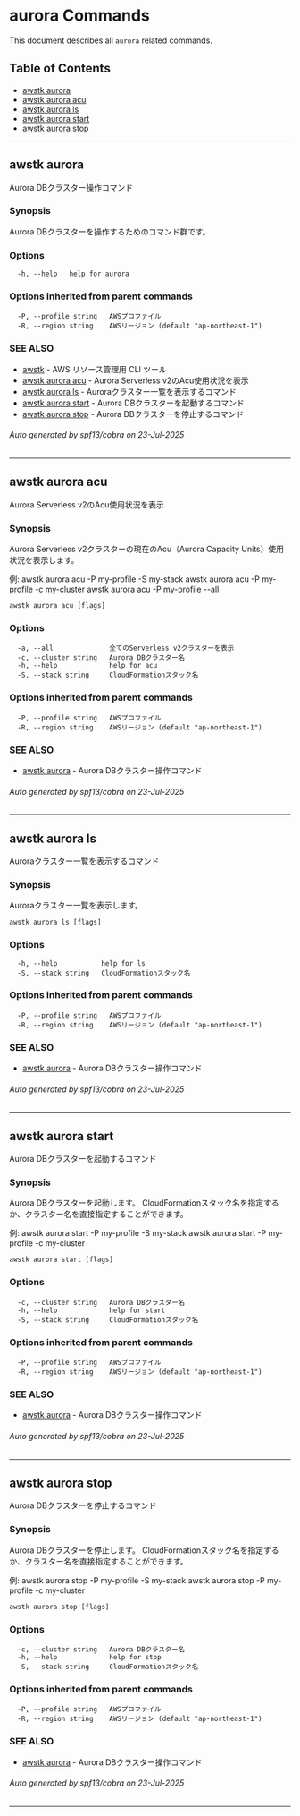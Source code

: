 # aurora Commands

This document describes all `aurora` related commands.

## Table of Contents

- [awstk aurora](#awstk-aurora)
- [awstk aurora acu](#awstk-aurora-acu)
- [awstk aurora ls](#awstk-aurora-ls)
- [awstk aurora start](#awstk-aurora-start)
- [awstk aurora stop](#awstk-aurora-stop)

---

## awstk aurora

Aurora DBクラスター操作コマンド

### Synopsis

Aurora DBクラスターを操作するためのコマンド群です。

### Options

```
  -h, --help   help for aurora
```

### Options inherited from parent commands

```
  -P, --profile string   AWSプロファイル
  -R, --region string    AWSリージョン (default "ap-northeast-1")
```

### SEE ALSO

* [awstk](README.md)	 - AWS リソース管理用 CLI ツール
* [awstk aurora acu](aurora.md#awstk-aurora-acu)	 - Aurora Serverless v2のAcu使用状況を表示
* [awstk aurora ls](aurora.md#awstk-aurora-ls)	 - Auroraクラスター一覧を表示するコマンド
* [awstk aurora start](aurora.md#awstk-aurora-start)	 - Aurora DBクラスターを起動するコマンド
* [awstk aurora stop](aurora.md#awstk-aurora-stop)	 - Aurora DBクラスターを停止するコマンド

###### Auto generated by spf13/cobra on 23-Jul-2025

---

## awstk aurora acu

Aurora Serverless v2のAcu使用状況を表示

### Synopsis

Aurora Serverless v2クラスターの現在のAcu（Aurora Capacity Units）使用状況を表示します。

例:
  awstk aurora acu -P my-profile -S my-stack
  awstk aurora acu -P my-profile -c my-cluster
  awstk aurora acu -P my-profile --all

```
awstk aurora acu [flags]
```

### Options

```
  -a, --all              全てのServerless v2クラスターを表示
  -c, --cluster string   Aurora DBクラスター名
  -h, --help             help for acu
  -S, --stack string     CloudFormationスタック名
```

### Options inherited from parent commands

```
  -P, --profile string   AWSプロファイル
  -R, --region string    AWSリージョン (default "ap-northeast-1")
```

### SEE ALSO

* [awstk aurora](aurora.md)	 - Aurora DBクラスター操作コマンド

###### Auto generated by spf13/cobra on 23-Jul-2025

---

## awstk aurora ls

Auroraクラスター一覧を表示するコマンド

### Synopsis

Auroraクラスター一覧を表示します。

```
awstk aurora ls [flags]
```

### Options

```
  -h, --help           help for ls
  -S, --stack string   CloudFormationスタック名
```

### Options inherited from parent commands

```
  -P, --profile string   AWSプロファイル
  -R, --region string    AWSリージョン (default "ap-northeast-1")
```

### SEE ALSO

* [awstk aurora](aurora.md)	 - Aurora DBクラスター操作コマンド

###### Auto generated by spf13/cobra on 23-Jul-2025

---

## awstk aurora start

Aurora DBクラスターを起動するコマンド

### Synopsis

Aurora DBクラスターを起動します。
CloudFormationスタック名を指定するか、クラスター名を直接指定することができます。

例:
  awstk aurora start -P my-profile -S my-stack
  awstk aurora start -P my-profile -c my-cluster

```
awstk aurora start [flags]
```

### Options

```
  -c, --cluster string   Aurora DBクラスター名
  -h, --help             help for start
  -S, --stack string     CloudFormationスタック名
```

### Options inherited from parent commands

```
  -P, --profile string   AWSプロファイル
  -R, --region string    AWSリージョン (default "ap-northeast-1")
```

### SEE ALSO

* [awstk aurora](aurora.md)	 - Aurora DBクラスター操作コマンド

###### Auto generated by spf13/cobra on 23-Jul-2025

---

## awstk aurora stop

Aurora DBクラスターを停止するコマンド

### Synopsis

Aurora DBクラスターを停止します。
CloudFormationスタック名を指定するか、クラスター名を直接指定することができます。

例:
  awstk aurora stop -P my-profile -S my-stack
  awstk aurora stop -P my-profile -c my-cluster

```
awstk aurora stop [flags]
```

### Options

```
  -c, --cluster string   Aurora DBクラスター名
  -h, --help             help for stop
  -S, --stack string     CloudFormationスタック名
```

### Options inherited from parent commands

```
  -P, --profile string   AWSプロファイル
  -R, --region string    AWSリージョン (default "ap-northeast-1")
```

### SEE ALSO

* [awstk aurora](aurora.md)	 - Aurora DBクラスター操作コマンド

###### Auto generated by spf13/cobra on 23-Jul-2025

---

